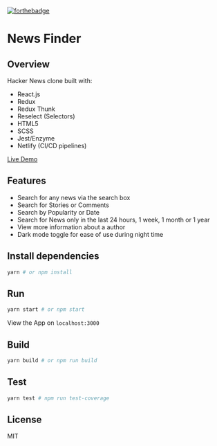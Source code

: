 [![forthebadge](https://forthebadge.com/images/badges/built-with-love.svg)](https://forthebadge.com)

# News Finder

## Overview
Hacker News clone built with:
* React.js 
* Redux
* Redux Thunk
* Reselect (Selectors)
* HTML5 
* SCSS 
* Jest/Enzyme
* Netlify (CI/CD pipelines)


[Live Demo](https://newstoday.netlify.com)

## Features
* Search for any news via the search box
* Search for Stories or Comments
* Search by Popularity or Date
* Search for News only in the last 24 hours, 1 week, 1 month or 1 year
* View more information about a author
* Dark mode toggle for ease of use during night time

## Install dependencies

``` bash
yarn # or npm install
```

## Run

``` bash
yarn start # or npm start
```

View the App on ```localhost:3000```

## Build

``` bash
yarn build # or npm run build
```

## Test

``` bash
yarn test # npm run test-coverage
```

## License
MIT
